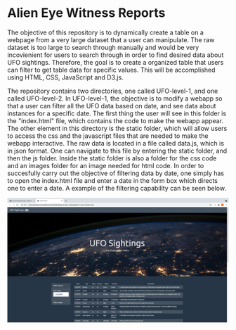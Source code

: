 # Alien Eye Witness Reports
The objective of this repository is to dynamically create a table on a webpage from a very large dataset that a user can manipulate. The raw dataset is too large to search through manually and would be very incovienient for users to search through in order to find desired data about UFO sightings. Therefore, the goal is to create a organized table that users can filter to get table data for specific values. This will be accomplished using HTML, CSS, JavaScript and D3.js.

The repository contains two directories, one called UFO-level-1, and one called UFO-level-2. In UFO-level-1, the objective is to modify a webapp so that a user can filter all the UFO data based on date, and see data about instances for a specific date. The first thing the user will see in this folder is the "index.html" file, which contains the code to make the webapp appear. The other element in this directory is the static folder, which will allow users to access the css and the javascript files that are needed to make the webapp interactive. The raw data is located in a file called data.js, which is in json format. One can navigate to this file by entering the static folder, and then the js folder. Inside the static folder is also a folder for the css code and an images folder for an image needed for html code. In order to succesfully carry out the objective of filtering data by date, one simply has to open the index.html file and enter a date in the form box which directs one to enter a date. A example of the filtering capability can be seen below.

![level1.png](UFO-level-1/static/images/level1.png)
